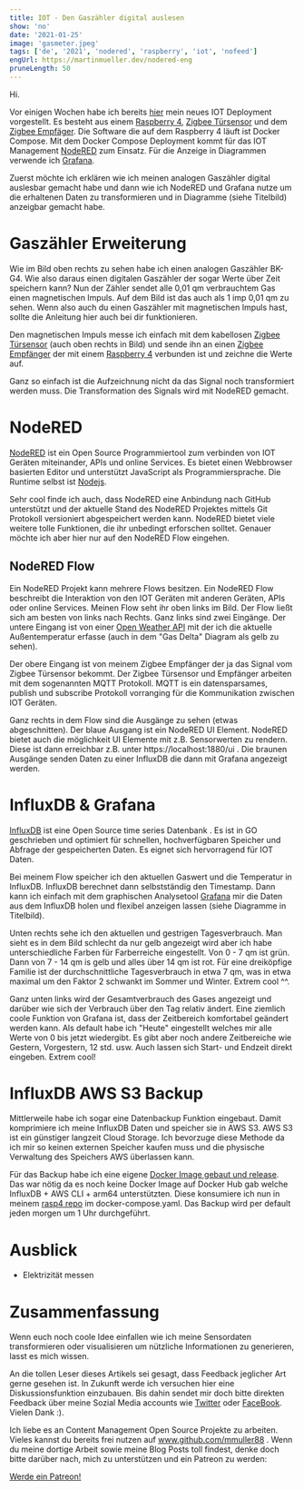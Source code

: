 ```yaml
---
title: IOT - Den Gaszähler digital auslesen
show: 'no'
date: '2021-01-25'
image: 'gasmeter.jpeg'
tags: ['de', '2021', 'nodered', 'raspberry', 'iot', 'nofeed']
engUrl: https://martinmueller.dev/nodered-eng
pruneLength: 50
---
```


Hi.

Vor einigen Wochen habe ich bereits [hier](https://martinmueller.dev/rasp4) mein neues IOT Deployment vorgestellt. Es besteht aus einem [Raspberry 4](), [Zigbee Türsensor]() und dem [Zigbee Empfäger](). Die Software die auf dem Raspberry 4 läuft ist Docker Compose. Mit dem Docker Compose Deployment kommt für das IOT Management [NodeRED]() zum Einsatz. Für die Anzeige in Diagrammen verwende ich [Grafana]().

Zuerst möchte ich erklären wie ich meinen analogen Gaszähler digital auslesbar gemacht habe und dann wie ich NodeRED und Grafana nutze um die erhaltenen Daten zu transformieren und in Diagramme (siehe Titelbild) anzeigbar gemacht habe.

# Gaszähler Erweiterung

Wie im Bild oben rechts zu sehen habe ich einen analogen Gaszähler BK-G4. Wie also daraus einen digitalen Gaszähler der sogar Werte über Zeit speichern kann? Nun der Zähler sendet alle 0,01 qm verbrauchtem Gas einen magnetischen Impuls. Auf dem Bild ist das auch als 1 imp 0,01 qm zu sehen. Wenn also auch du einen Gaszähler mit magnetischen Impuls hast, sollte die Anleitung hier auch bei dir funktionieren.

Den magnetischen Impuls messe ich einfach mit dem kabellosen [Zigbee Türsensor]() (auch oben rechts in Bild) und sende ihn an einen [Zigbee Empfänger]() der mit einem [Raspberry 4]() verbunden ist und zeichne die Werte auf.

Ganz so einfach ist die Aufzeichnung nicht da das Signal noch transformiert werden muss. Die Transformation des Signals wird mit NodeRED gemacht.

# NodeRED

[NodeRED](https://github.com/node-red/node-red) ist ein Open Source Programmiertool zum verbinden von IOT Geräten miteinander, APIs und online Services. Es bietet einen Webbrowser basierten Editor und unterstützt JavaScript als Programmiersprache. Die Runtime selbst ist [Nodejs](https://en.wikipedia.org/wiki/Node.js).

Sehr cool finde ich auch, dass NodeRED eine Anbindung nach GitHub unterstützt und der aktuelle Stand des NodeRED Projektes mittels Git Protokoll versioniert abgespeichert werden kann. NodeRED bietet viele weitere tolle Funktionen, die ihr unbedingt erforschen solltet. Genauer möchte ich aber hier nur auf den NodeRED Flow eingehen.

## NodeRED Flow
Ein NodeRED Projekt kann mehrere Flows besitzen. Ein NodeRED Flow beschreibt die Interaktion von den IOT Geräten mit anderen Geräten, APIs oder online Services. Meinen Flow seht ihr oben links im Bild. Der Flow ließt sich am besten von links nach Rechts. Ganz links sind zwei Eingänge. Der untere Eingang ist von einer [Open Weather API](https://openweathermap.org/appid) mit der ich die aktuelle Außentemperatur erfasse (auch in dem "Gas Delta" Diagram als gelb zu sehen).

Der obere Eingang ist von meinem Zigbee Empfänger der ja das Signal vom Zigbee Türsensor bekommt. Der Zigbee Türsensor und Empfänger arbeiten mit dem sogenannten MQTT Protokoll. MQTT is ein datensparsames, publish und subscribe Protokoll vorranging für die Kommunikation zwischen IOT Geräten.

Ganz rechts in dem Flow sind die Ausgänge zu sehen (etwas abgeschnitten). Der blaue Ausgang ist ein NodeRED UI Element. NodeRED bietet auch die möglichkeit UI Elemente mit z.B. Sensorwerten zu rendern. Diese ist dann erreichbar z.B. unter https://localhost:1880/ui . Die braunen Ausgänge senden Daten zu einer InfluxDB die dann mit Grafana angezeigt werden.

# InfluxDB & Grafana
[InfluxDB](https://github.com/influxdata/influxdb) ist eine Open Source time series Datenbank . Es ist in GO geschrieben und optimiert für schnellen, hochverfügbaren Speicher und Abfrage der gespeicherten Daten. Es eignet sich hervorragend für IOT Daten.

Bei meinem Flow speicher ich den aktuellen Gaswert und die Temperatur in InfluxDB. InfluxDB berechnet dann selbstständig den Timestamp. Dann kann ich einfach mit dem graphischen Analysetool [Grafana](https://github.com/grafana/grafana) mir die Daten aus dem InfluxDB holen und flexibel anzeigen lassen (siehe Diagramme in Titelbild).

Unten rechts sehe ich den aktuellen und gestrigen Tagesverbrauch. Man sieht es in dem Bild schlecht da nur gelb angezeigt wird aber ich habe unterschiedliche Farben für Farberreiche eingestellt. Von 0 - 7 qm ist grün. Dann von 7 - 14 qm is gelb und alles über 14 qm ist rot. Für eine dreiköpfige Familie ist der durchschnittliche Tagesverbrauch in etwa 7 qm, was in etwa maximal um den Faktor 2 schwankt im Sommer und Winter. Extrem cool ^^.

Ganz unten links wird der Gesamtverbrauch des Gases angezeigt und darüber wie sich der Verbrauch über den Tag relativ ändert. Eine ziemlich coole Funktion von Grafana ist, dass der Zeitbereich komfortabel geändert werden kann. Als default habe ich "Heute" eingestellt welches mir alle Werte von 0 bis jetzt wiedergibt. Es gibt aber noch andere Zeitbereiche wie Gestern, Vorgestern, 12 std. usw. Auch lassen sich Start- und Endzeit direkt eingeben. Extrem cool!

# InfluxDB AWS S3 Backup
Mittlerweile habe ich sogar eine Datenbackup Funktion eingebaut. Damit komprimiere ich meine InfluxDB Daten und speicher sie in AWS S3. AWS S3 ist ein günstiger langzeit Cloud Storage. Ich bevorzuge diese Methode da ich mir so keinen externen Speicher kaufen muss und die physische Verwaltung des Speichers AWS überlassen kann.

Für das Backup habe ich eine eigene [Docker Image gebaut und release](https://github.com/mmuller88/influxdb-s3-backup). Das war nötig da es noch keine Docker Image auf Docker Hub gab welche InfluxDB + AWS CLI + arm64 unterstützten. Diese konsumiere ich nun in meinem [rasp4 repo](https://github.com/mmuller88/rasp4) im docker-compose.yaml. Das Backup wird per default jeden morgen um 1 Uhr durchgeführt.
# Ausblick

* Elektrizität messen

# Zusammenfassung
Wenn euch noch coole Idee einfallen wie ich meine Sensordaten transformieren oder visualisieren um nützliche Informationen zu generieren, lasst es mich wissen.

An die tollen Leser dieses Artikels sei gesagt, dass Feedback jeglicher Art gerne gesehen ist. In Zukunft werde ich versuchen hier eine Diskussionsfunktion einzubauen. Bis dahin sendet mir doch bitte direkten Feedback über meine Sozial Media accounts wie [Twitter](https://twitter.com/MartinMueller_) oder [FaceBook](https://www.facebook.com/martin.muller.10485). Vielen Dank :).

Ich liebe es an Content Management Open Source Projekte zu arbeiten. Vieles kannst du bereits frei nutzen auf www.github.com/mmuller88 . Wenn du meine dortige Arbeit sowie meine Blog Posts toll findest, denke doch bitte darüber nach, mich zu unterstützen und ein Patreon zu werden:

<a href="https://www.patreon.com/bePatron?u=29010217" data-patreon-widget-type="become-patron-button">Werde ein Patreon!</a><script async src="https://c6.patreon.com/becomePatronButton.bundle.js"></script>